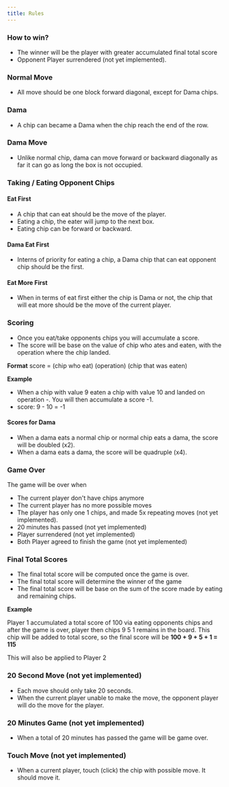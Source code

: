 ```yaml
---
title: Rules
---
```


### How to win?
- The winner will be the player with greater accumulated final total score
- Opponent Player surrendered (not yet implemented).

### Normal Move
- All move should be one block forward diagonal, except for Dama chips.

### Dama
- A chip can became a Dama when the chip reach the end of the row.

### Dama Move
- Unlike normal chip, dama can move forward or backward diagonally as far it can go as long the box is not occupied.

### Taking / Eating Opponent Chips
#### Eat First
- A chip that can eat should be the move of the player.
- Eating a chip, the eater will jump to the next box.
- Eating chip can be forward or backward.

#### Dama Eat First
- Interns of priority for eating a chip, a Dama chip that can eat opponent chip should be the first.

#### Eat More First
- When in terms of eat first either the chip is Dama or not, the chip that will eat more should be the move of the current player.

### Scoring
- Once you eat/take opponents chips you will accumulate a score.
- The score will be base on the value of chip who ates and eaten, with the operation where the chip landed.

**Format**
score = (chip who eat) (operation) (chip that was eaten)

**Example**
- When a chip with value 9 eaten a chip with value 10 and landed on operation -. You will then accumulate a score -1.
- score: 9 - 10 = -1

#### Scores for Dama
- When a dama eats a normal chip or normal chip eats a dama, the score will be doubled (x2).
- When a dama eats a dama, the score will be quadruple (x4).

### Game Over
The game will be over when
- The current player don't have chips anymore
- The current player has no more possible moves
- The player has only one 1 chips, and made 5x repeating moves (not yet implemented).
- 20 minutes has passed (not yet implemented)
- Player surrendered (not yet implemented)
- Both Player agreed to finish the game (not yet implemented)

### Final Total Scores
- The final total score will be computed once the game is over.
- The final total score will determine the winner of the game
- The final total score will be base on the sum of the score made by eating and remaining chips.

**Example**

Player 1 accumulated a total score of 100 via eating opponents chips and after the game is over,
player then chips 9 5 1 remains in the board.
This chip will be added to total score, so the final score will be **100 + 9 + 5 + 1 = 115**

This will also be applied to Player 2

### 20 Second Move (not yet implemented)
- Each move should only take 20 seconds.
- When the current player unable to make the move, the opponent player will do the move for the player.

### 20 Minutes Game (not yet implemented)
- When a total of 20 minutes has passed the game will be game over.

### Touch Move (not yet implemented)
- When a current player, touch (click) the chip with possible move. It should move it.

